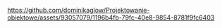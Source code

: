 




https://github.com/dominikaglow/Projektowanie-obiektowe/assets/93057079/1196b4fb-79fc-40e8-9854-8781f9fc6403

